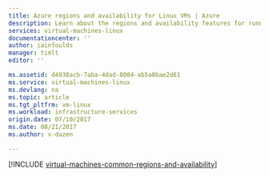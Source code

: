 ```yaml
---
title: Azure regions and availability for Linux VMs | Azure
description: Learn about the regions and availability features for running Linux virtual machines in Azure
services: virtual-machines-linux
documentationcenter: ''
author: iainfoulds
manager: timlt
editor: ''

ms.assetid: d4938acb-7aba-4dad-8004-ab5a0bae2d61
ms.service: virtual-machines-linux
ms.devlang: na
ms.topic: article
ms.tgt_pltfrm: vm-linux
ms.workload: infrastructure-services
origin.date: 07/10/2017
ms.date: 08/21/2017
ms.author: v-dazen

---
```


[!INCLUDE [virtual-machines-common-regions-and-availability](../../../includes/virtual-machines-common-regions-and-availability.md)]
